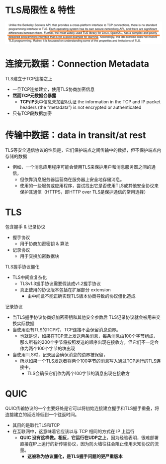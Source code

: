 # TLS局限性 & 特性

![](/static/2021-02-22-16-33-03.png)

# 连接元数据：Connection Metadata

TLS建立于TCP连接之上

* 一旦TCP连接建立，使用TLS协商加密信息
* **然而TCP元数据会暴露**
  * **TCP/IP头**中信息未加密&认证 the information in the TCP and IP packet headers (the “metadata”) is not encrypted or authenticated
* 只有TCP段数据加密

# 传输中数据：data in transit/at rest

TLS等安全通信协议的性质是，它们保护端点之间传输中的数据，但不保护端点内存储的数据

* 例如，一个消息应用程序可能会使用TLS来保护用户和消息服务器之间的通信，
  * 但依靠消息服务器运营商在服务器上安全地存储消息。
  * 使用的一些服务或应用程序，尝试找出它是否使用TLS或其他安全协议来保护其通信（HTTPS，即HTTP over TLS是保护通信的常用选择）

# TLS

包含握手 & 记录协议

* 握手协议
  * 用于协商加密密钥 & 算法
* 记录协议
  * 用于交换加密数据块

TLS握手协议僵化

* TLS中间盒复杂化
  * TLSv1.3握手协议需要假装成v1.2握手协议
  * 真正使用的协议版本包括在扩展部分 extension
    * 由中间盒不能正确实现TLS版本协商导致的协议僵化造成

记录协议

* 当TLS握手协议协商好加密密钥和其他安全参数后 TLS记录协议就会被用来交换实际数据
* 当使用没有TLS的TCP时，TCP连接不会保留消息边界。
  * 也就是说，如果在TCP流上发送两条消息，每条消息由100个字节组成，那么所有的200个字节将按照发送的顺序出现在接收方，但它们不一定会作为两个100个字节的块出现
* 当使用TLS时，记录层会确保消息的边界被保留，
  * 所以如果一个TLS发送者将两个100字节的消息写入通过TCP运行的TLS连接中，
    * TLS会确保它们作为两个100字节的消息出现在接收方

# QUIC

QUIC传输协议的一个主要好处是它可以将初始连接建立握手和TLS握手重叠，将连接建立的延迟降低到一个往返时间。

* 其目的是取代TLS和TCP
* 在互联网中，这意味着它应该以与 TCP 相同的方式在 IP 上运行
  * **QUIC 没有这样做。相反，它运行在UDP之上**，因为经验表明，很难部署直接在IP上运行的新传输协议，因为防火墙往往会阻止使用未知协议的流量。
    * **这被称为协议僵化，是TLS握手问题的更严重版本**

